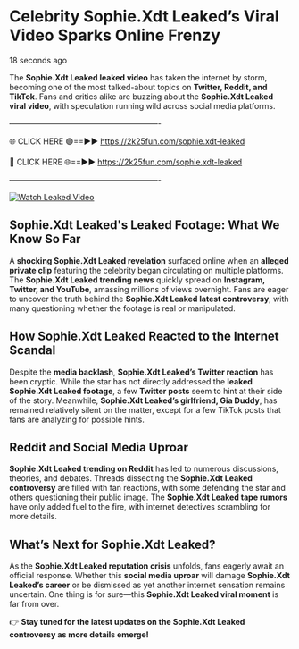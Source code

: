# Celebrity Sophie.Xdt Leaked’s Viral Video Sparks Online Frenzy

18 seconds ago

The **Sophie.Xdt Leaked leaked video** has taken the internet by storm, becoming one of the most talked-about topics on **Twitter, Reddit, and TikTok**. Fans and critics alike are buzzing about the **Sophie.Xdt Leaked viral video**, with speculation running wild across social media platforms.

———————————————————-

🌐 CLICK HERE 🟢==►► https://2k25fun.com/sophie.xdt-leaked

🔴 CLICK HERE 🌐==►► https://2k25fun.com/sophie.xdt-leaked

———————————————————-

[![Watch Leaked Video](https://miro.medium.com/v2/resize:fit:828/format:webp/1*cilzJN44JGOrTw9NJCrNHA.gif "Watch Leaked Video")](https://2k25fun.com/sophie.xdt-leaked)

## **Sophie.Xdt Leaked's Leaked Footage: What We Know So Far**  
A **shocking Sophie.Xdt Leaked revelation** surfaced online when an **alleged private clip** featuring the celebrity began circulating on multiple platforms. The **Sophie.Xdt Leaked trending news** quickly spread on **Instagram, Twitter, and YouTube**, amassing millions of views overnight. Fans are eager to uncover the truth behind the **Sophie.Xdt Leaked latest controversy**, with many questioning whether the footage is real or manipulated.  

## **How Sophie.Xdt Leaked Reacted to the Internet Scandal**  
Despite the **media backlash**, **Sophie.Xdt Leaked’s Twitter reaction** has been cryptic. While the star has not directly addressed the **leaked Sophie.Xdt Leaked footage**, a few **Twitter posts** seem to hint at their side of the story. Meanwhile, **Sophie.Xdt Leaked’s girlfriend, Gia Duddy**, has remained relatively silent on the matter, except for a few TikTok posts that fans are analyzing for possible hints.  

## **Reddit and Social Media Uproar**  
**Sophie.Xdt Leaked trending on Reddit** has led to numerous discussions, theories, and debates. Threads dissecting the **Sophie.Xdt Leaked controversy** are filled with fan reactions, with some defending the star and others questioning their public image. The **Sophie.Xdt Leaked tape rumors** have only added fuel to the fire, with internet detectives scrambling for more details.  

## **What’s Next for Sophie.Xdt Leaked?**  
As the **Sophie.Xdt Leaked reputation crisis** unfolds, fans eagerly await an official response. Whether this **social media uproar** will damage **Sophie.Xdt Leaked’s career** or be dismissed as yet another internet sensation remains uncertain. One thing is for sure—this **Sophie.Xdt Leaked viral moment** is far from over.  

👉 **Stay tuned for the latest updates on the Sophie.Xdt Leaked controversy as more details emerge!**  